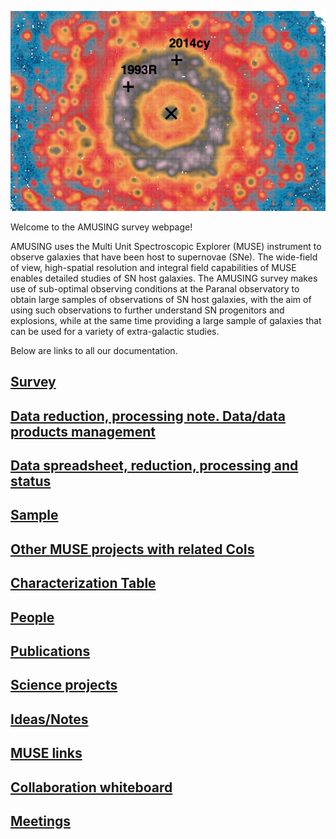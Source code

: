 ![Logo](front.jpg)

Welcome to the AMUSING survey webpage!

AMUSING uses the Multi Unit Spectroscopic Explorer (MUSE) instrument to observe galaxies that have been host to supernovae (SNe). The wide-field of view, high-spatial resolution and integral field capabilities of MUSE enables detailed studies of SN host galaxies. The AMUSING survey makes use of sub-optimal observing conditions at the Paranal observatory to obtain large samples of observations of SN host galaxies, with the aim of using such observations to further understand SN progenitors and explosions, while at the same time providing a large sample of galaxies that can be used for a variety of extra-galactic studies. 

Below are links to all our documentation. 

## [Survey](survey.md)

<!-- to join-->
## [Data reduction, processing note. Data/data products management](reduction.md)
## [Data spreadsheet, reduction, processing and status](https://docs.google.com/spreadsheets/d/1-C4_Oi0lehvoxGQwsaD3v_Pp6kt3xE2HUm3x5K3pdOQ/edit#gid=0)

<!-- to join-->
## [Sample](https://htmlpreview.github.io/?https://github.com/amusing-muse/Characterization/blob/master/centers.html)
## [Other MUSE projects with related CoIs](other.md)
## [Characterization Table](https://github.com/amusing-muse/Characterization/blob/master/Sample_char/amusing_sample_char.csv)

## [People](people.md)

## [Publications](publications.md)

<!-- to join-->
## [Science projects](projects.md)
## [Ideas/Notes](ideas.md)





<!-- ??? -->

## [MUSE links](muse.md)
 
## [Collaboration whiteboard](https://docs.google.com/document/d/1JEt9ljtPOx73zWXnbt2phEjYK4LvhO8UjN-C8vIklGg/edit)
 
## [Meetings](https://docs.google.com/document/d/1Y2N9tZAJVAfWwIM3moslywh68UhCg0JRp9q60zr61Ug/edit?usp=sharing)




